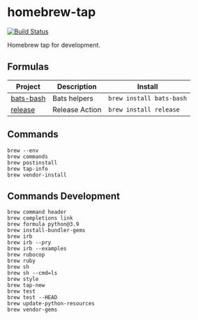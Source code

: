 # homebrew-tap

[![Build Status](https://github.com/bizeu/homebrew-tap/workflows/main/badge.svg)](https://github.com/bizeu/homebrew-tap/actions/workflows/main.yaml)

Homebrew tap for development.

## Formulas
<!-- project_table_start -->
| Project                                         | Description    | Install                  |
|-------------------------------------------------|----------------|--------------------------|
| [bats-bash](https://github.com/bizeu/bats.bash) | Bats helpers   | `brew install bats-bash` |
| [release](https://github.com/bizeu/release)     | Release Action | `brew install release`   |
<!-- project_table_end -->

## Commands
```shell
brew --env
brew commands
brew postinstall
brew tap-info
brew vendor-install
```

## Commands Development
```shell
brew command header
brew completions link
brew formula python@3.9
brew install-bundler-gems
brew irb
brew irb --pry
brew irb --examples
brew rubocop
brew ruby
brew sh
brew sh --cmd=ls
brew style
brew tap-new
brew test
brew test --HEAD
brew update-python-resources
brew vendor-gems
```
